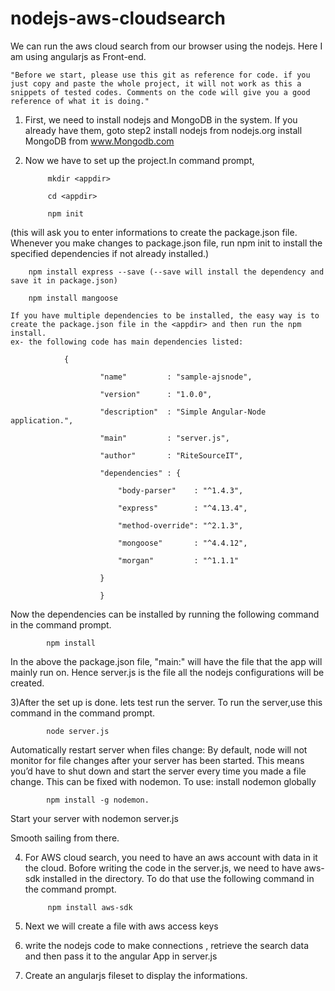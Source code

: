 # nodejs-aws-cloudsearch
 We can run the aws cloud search from our browser using the nodejs. Here I am using angularjs as Front-end.

	"Before we start, please use this git as reference for code. if you just copy and paste the whole project, it will not work as this a snippets of tested codes. Comments on the code will give you a good reference of what it is doing." 
 
1) First, we need to install nodejs and MongoDB in the system. If you already have them, goto step2
      install nodejs from nodejs.org
      install MongoDB from  www.Mongodb.com
2) Now we have to set up the project.In command prompt,
     
		 	mkdir <appdir>
			
			cd <appdir>
      
			npm init  
			
 (this will ask you to enter informations to create the package.json file. Whenever you make changes to package.json file, run npm init to install the specified dependencies if not already installed.)
  	
		npm install express --save (--save will install the dependency and save it in package.json)
	  
		npm install mangoose

	If you have multiple dependencies to be installed, the easy way is to create the package.json file in the <appdir> and then run the npm install. 
	ex- the following code has main dependencies listed: 
		
    			{
		
						"name"         : "sample-ajsnode",

						"version"      : "1.0.0",

						"description"  : "Simple Angular-Node application.",

						"main"         : "server.js",

						"author"       : "RiteSourceIT",

						"dependencies" : {

							"body-parser"    : "^1.4.3",

							"express"        : "^4.13.4",

							"method-override": "^2.1.3",

							"mongoose"       : "^4.4.12",

							"morgan"         : "^1.1.1"

						}

						}

Now the dependencies can be installed by running the following command in the command prompt.
		
			npm install 
    
In the above the package.json file, "main:" will have the file that the app will mainly run on. Hence server.js is the file all the nodejs configurations will be created.  

3)After the set up is done. lets test run the server. To run the server,use this command in the command prompt.

			node server.js

Automatically restart server when files change: By default, node will not monitor for file changes after your server has been started. This means you’d have to shut down and start the server every time you made a file change. This can be fixed with nodemon. To use: install nodemon globally

			npm install -g nodemon. 

Start your server with
			nodemon server.js

Smooth sailing from there.


4) For AWS cloud search, you need to have an aws account with data in it the cloud. Bofore writing the code in the server.js, we need to have aws-sdk installed in the directory. To do that use the following command in the command prompt.

			npm install aws-sdk
		
5) Next we will create a file with aws access keys
6) write the nodejs code to make connections , retrieve the search data  and then pass it to the angular App in server.js
7) Create an angularjs fileset to display the informations.  
 
